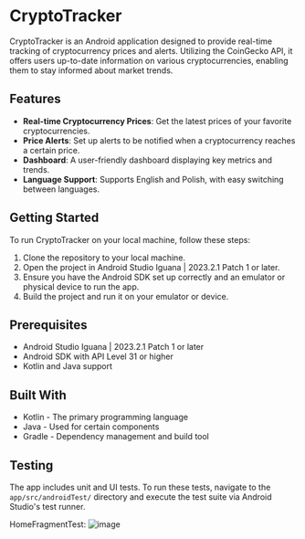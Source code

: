 # CryptoTracker

CryptoTracker is an Android application designed to provide real-time tracking of cryptocurrency prices and alerts. Utilizing the CoinGecko API, it offers users up-to-date information on various cryptocurrencies, enabling them to stay informed about market trends.

## Features

- **Real-time Cryptocurrency Prices**: Get the latest prices of your favorite cryptocurrencies.
- **Price Alerts**: Set up alerts to be notified when a cryptocurrency reaches a certain price.
- **Dashboard**: A user-friendly dashboard displaying key metrics and trends.
- **Language Support**: Supports English and Polish, with easy switching between languages.

## Getting Started

To run CryptoTracker on your local machine, follow these steps:

1. Clone the repository to your local machine.
2. Open the project in Android Studio Iguana | 2023.2.1 Patch 1 or later.
3. Ensure you have the Android SDK set up correctly and an emulator or physical device to run the app.
4. Build the project and run it on your emulator or device.

## Prerequisites

- Android Studio Iguana | 2023.2.1 Patch 1 or later
- Android SDK with API Level 31 or higher
- Kotlin and Java support

## Built With

- Kotlin - The primary programming language
- Java - Used for certain components
- Gradle - Dependency management and build tool

## Testing

The app includes unit and UI tests. To run these tests, navigate to the `app/src/androidTest/` directory and execute the test suite via Android Studio's test runner.

HomeFragmentTest:
![image](https://github.com/s22626/cryptotracker/assets/133409821/1a25217e-5efc-4c85-a045-632919bd65c5)
